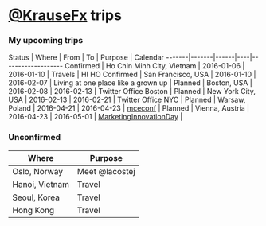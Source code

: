 # [@KrauseFx](https://twitter.com/KrauseFx) trips

### My upcoming trips

Status | Where | From | To | Purpose | Calendar
-------|-------|------|----|-------------------
Confirmed | Ho Chin Minh City, Vietnam | 2016-01-06 | 2016-01-10 | Travels | HI HO
Confirmed | San Francisco, USA | 2016-01-10 | 2016-02-07 | Living at one place like a grown up |
Planned | Boston, USA | 2016-02-08 | 2016-02-13 | Twitter Office Boston |
Planned | New York City, USA | 2016-02-13 | 2016-02-21 | Twitter Office NYC |
Planned | Warsaw, Poland | 2016-04-21 | 2016-04-23 | [mceconf](http://mceconf.com/) |
Planned | Vienna, Austria | 2016-04-23 | 2016-05-01 | [MarketingInnovationDay](http://www.mobilemarketinginnovationday.at/) |


### Unconfirmed

Where | Purpose
------|--------
Oslo, Norway | Meet @lacostej
Hanoi, Vietnam | Travel
Seoul, Korea | Travel
Hong Kong | Travel
